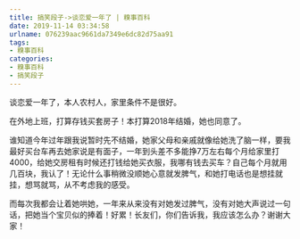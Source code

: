 ```yaml
---
title: 搞笑段子->谈恋爱一年了 | 糗事百科
date: 2019-11-14 03:34:58
urlname: 076239aac9661da7349e6dc82d75aa91
tags: 
- 糗事百科
categories:
- 糗事百科
- 搞笑段子
---
```

谈恋爱一年了，本人农村人，家里条件不是很好。

在外地上班，打算存钱买套房子！本打算2018年结婚，她也同意了。

谁知道今年过年跟我说暂时先不结婚，她家父母和亲戚就像给她洗了脑一样，要我最好买台车再去她家说是有面子，一年到头差不多能挣7万左右每个月给家里打4000，给她交房租有时候还打钱给她买衣服，我哪有钱去买车？自己每个月就用几百块，我认了！无论什么事稍微没顺她心意就发脾气，和她打电话也是想挂就挂，想骂就骂，从不考虑我的感受。

而每次我都会让着她哄她，一年来从来没有对她发过脾气，没有对她大声说过一句话，把她当个宝贝似的捧着！好累！长友们，你们告诉我，我应该怎么办？谢谢大家！



